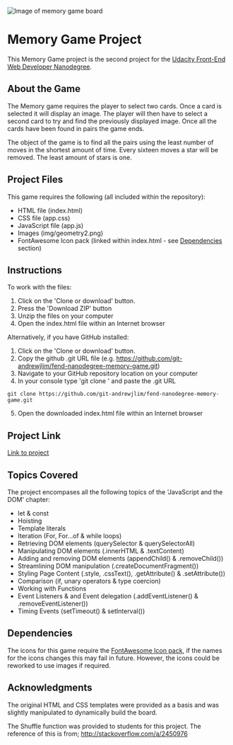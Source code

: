 ![Image of memory game board](https://git-andrewjlim.github.io/fend-nanodegree-memory-game/img/nanodegree_memory_game.png "Memory Game Project")

# Memory Game Project

This Memory Game project is the second project for the <a target="_blank" href="https://www.udacity.com/course/front-end-web-developer-nanodegree--nd001">Udacity Front-End Web Developer Nanodegree</a>.


## About the Game
The Memory game requires the player to select two cards. Once a card is selected it will display an image. The player will then have to select a second card to try and find the previously displayed image. Once all the cards have been found in pairs the game ends. 

The object of the game is to find all the pairs using the least number of moves in the shortest amount of time. Every sixteen moves a star will be removed. The least amount of stars is one.


## Project Files
This game requires the following (all included within the repository):
* HTML file (index.html)
* CSS file (app.css)
* JavaScript file (app.js)
* Images (img/geometry2.png)
* FontAwesome Icon pack (linked within index.html - see [Dependencies](#dependencies) section)


## Instructions
To work with the files:
1. Click on the 'Clone or download' button.
2. Press the 'Download ZIP' button
3. Unzip the files on your computer
4. Open the index.html file within an Internet browser

Alternatively, if you have GitHub installed:
1. Click on the 'Clone or download' button.
2. Copy the github .git URL file (e.g. https://github.com/git-andrewjlim/fend-nanodegree-memory-game.git)
3. Navigate to your GitHub repository location on your computer
4. In your console type 'git clone ' and paste the .git URL
```
git clone https://github.com/git-andrewjlim/fend-nanodegree-memory-game.git
```
5. Open the downloaded index.html file within an Internet browser


## Project Link
[Link to project](https://git-andrewjlim.github.io/fend-nanodegree-memory-game/)


## Topics Covered
The project encompases all the following topics of the 'JavaScript and the DOM' chapter:

* let & const
* Hoisting
* Template literals
* Iteration (For, For...of & while loops)
* Retrieving DOM elements (querySelector & querySelectorAll)
* Manipulating DOM elements (.innerHTML & .textContent)
* Adding and removing DOM elements (appendChild() & .removeChild())
* Streamlining DOM manipulation (.createDocumentFragment())
* Styling Page Content (.style, .cssText(), .getAttribute() & .setAttribute())
* Comparison (if, unary operators & type coercion)
* Working with Functions
* Event Listeners & and Event delegation (.addEventListener() & .removeEventListener())
* Timing Events (setTimeout() & setInterval())

## Dependencies
The icons for this game require the [FontAwesome Icon pack](https://maxcdn.bootstrapcdn.com/font-awesome/4.6.1/css/font-awesome.min.css"), if the names for the icons changes this may fail in future. However, the icons could be reworked to use images if required.


## Acknowledgments
The original HTML and CSS templates were provided as a basis and was slightly manipulated to dynamically build the board.

The Shuffle function was provided to students for this project.
The reference of this is from; <a target="_blank" href="http://stackoverflow.com/a/2450976">http://stackoverflow.com/a/2450976</a>